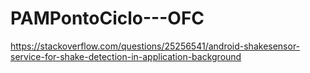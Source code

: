 # PAMPontoCiclo---OFC


https://stackoverflow.com/questions/25256541/android-shakesensor-service-for-shake-detection-in-application-background
